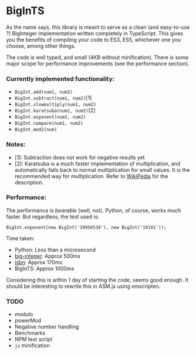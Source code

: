 BigInTS
=======

As the name says, this library is meant to serve as a clean (and easy-to-use ?) BigInteger implementation written completely in TypeScript. This gives you the benefits of compiling your code to ES3, ES5, whichever one you choose, among other things.

The code is well typed, and small (4KB without minification). There is some major scope for performance improvements (see the performance section).

### Currently implemented functionality:

* `BigInt.add(num1, num2)`
* `BigInt.subtract(num1, num2)`[1]
* `BigInt.slowmultiply(num1, num2)`
* `BigInt.karatsuba(num1, num2)`[2]
* `BigInt.exponent(num1, num2)`
* `BigInt.compare(num1, num2)`
* `BigInt.mod2(num)`

### Notes:
* [1]: Subtraction does not work for negative results yet
* [2]: Karatsuba is a much faster implementation of multiplication, and automatically falls back to normal multiplication for small values. It is the recommended way for multiplication. Refer to [WikiPedia](https://en.wikipedia.org/wiki/Karatsuba_algorithm) for the description.

### Performance:
The performance is *bearable* (well, not). Python, of course, works much faster. But regardless, the test used is:

```
BigInt.exponent(new BigInt('19956534'), new BigInt('10101'));
```

Time taken:
* Python: Less than a microsecond
* [big-integer](https://www.npmjs.com/package/big-integer): Approx 500ms
* [jsbn](https://github.com/jasondavies/jsbn): Approx 170ms
* BigInTS: Approx 1000ms

Considering this is within 1 day of starting the code, seems good enough. It should be interesting to rewrite this in ASM.js using emscripten.

### TODO
* modulo
* powerMod
* Negative number handling
* Benchmarks
* NPM test script
* `js` minification
